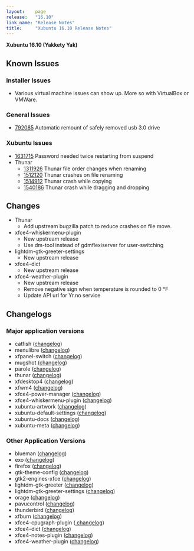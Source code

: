 ```yaml
---
layout:    page
release:   "16.10"
link_name: "Release Notes"
title:     "Xubuntu 16.10 Release Notes"
---
```


**Xubuntu 16.10 (Yakkety Yak)**

## Known Issues
### Installer Issues

* Various virtual machine issues can show up. More so with VirtualBox or VMWare.

### General Issues

* [792085](https://bugs.launchpad.net/bugs/792085) Automatic remount of safely removed usb 3.0 drive

### Xubuntu Issues

* [1631715](https://bugs.launchpad.net/ubuntu/+source/light-locker/+bug/1631715) Password needed twice restarting from suspend
* Thunar
  * [1311926](https://bugs.launchpad.net/ubuntu/+source/thunar/+bug/1311926) Thunar file order changes when renaming
  * [1512120](https://bugs.launchpad.net/ubuntu/+source/thunar/+bug/1512120) Thunar crashes on file renaming
  * [1514912](https://bugs.launchpad.net/ubuntu/+source/thunar/+bug/1514912) Thunar crash while copying
  * [1540186](https://bugs.launchpad.net/ubuntu/+source/thunar/+bug/1540186) Thunar crash while dragging and dropping

## Changes

* Thunar
  * Add upstream bugzilla patch to reduce crashes on file move.
* xfce4-whiskermenu-plugin
  * New upstream release
  * Use dm-tool instead of gdmflexiserver for user-switching
* lightdm-gtk-greeter-settings
  * New upstream release
* xfce4-dict
  * New upstream release
* xfce4-weather-plugin
  * New upstream release
  * Remove negative sign when temperature is rounded to 0 °F
  * Update API url for Yr.no service

## Changelogs

### Major application versions

* catfish ([changelog](http://changelogs.ubuntu.com/changelogs/pool/universe/c/catfish/catfish_1.4.2-0ubuntu1/changelog))
* menulibre ([changelog](http://changelogs.ubuntu.com/changelogs/pool/universe/m/menulibre/menulibre_2.1.3-0ubuntu1/changelog))
* xfpanel-switch  ([changelog](http://changelogs.ubuntu.com/changelogs/pool/universe/x/xfpanel-switch/xfpanel-switch_1.0.4-0ubuntu1/changelog))
* mugshot ([changelog](http://changelogs.ubuntu.com/changelogs/pool/universe/m/mugshot/mugshot_0.3.1-0ubuntu1/changelog))
* parole ([changelog](http://changelogs.ubuntu.com/changelogs/pool/universe/p/parole/parole_0.8.1-1ubuntu4/changelog))
* thunar ([changelog](http://changelogs.ubuntu.com/changelogs/pool/universe/t/thunar/thunar_1.6.10-2ubuntu2/changelog))
* xfdesktop4 ([changelog](http://changelogs.ubuntu.com/changelogs/pool/universe/x/xfdesktop4/xfdesktop4_4.12.3-2ubuntu1/changelog))
* xfwm4 ([changelog](http://changelogs.ubuntu.com/changelogs/pool/universe/x/xfwm4/xfwm4_4.12.3-1ubuntu2/changelog))
* xfce4-power-manager ([changelog](http://changelogs.ubuntu.com/changelogs/pool/universe/x/xfce4-power-manager/xfce4-power-manager_1.4.4-4ubuntu2/changelog))
* xfce4-whiskermenu-plugin ([changelog](http://changelogs.ubuntu.com/changelogs/pool/universe/x/xfce4-whiskermenu-plugin/xfce4-whiskermenu-plugin_1.6.0-0ubuntu1/changelog))
* xubuntu-artwork ([changelog](http://changelogs.ubuntu.com/changelogs/pool/universe/x/xubuntu-artwork/xubuntu-artwork_16.10.0/changelog))
* xubuntu-default-settings ([changelog](http://changelogs.ubuntu.com/changelogs/pool/universe/x/xubuntu-default-settings/xubuntu-default-settings_16.10.2/changelog))
* xubuntu-docs ([changelog](http://changelogs.ubuntu.com/changelogs/pool/universe/x/xubuntu-docs/xubuntu-docs_16.04.4/changelog))
* xubuntu-meta ([changelog](https://launchpad.net/ubuntu/+source/xubuntu-meta/+changelog ))

### Other Application Versions

* blueman ([changelog](http://changelogs.ubuntu.com/changelogs/pool/universe/b/blueman/blueman_2.0.4-1ubuntu2/changelog ))
* exo ([changelog](http://changelogs.ubuntu.com/changelogs/pool/universe/e/exo/exo_0.10.7-1/changelog ))
* firefox ([changelog]( http///changelogs.ubuntu.com/changelogs/pool/main/f/firefox/firefox_48.0+build2-0ubuntu1/changelog))
* gtk-theme-config ([changelog](http://changelogs.ubuntu.com/changelogs/pool/universe/g/gtk-theme-config/gtk-theme-config_1.2.1-0ubuntu1/changelog ))
* gtk2-engines-xfce ([changelog](http://changelogs.ubuntu.com/changelogs/pool/universe/g/gtk2-engines-xfce/gtk2-engines-xfce_3.2.0-2/changelog))
* lightdm-gtk-greeter ([changelog](http://changelogs.ubuntu.com/changelogs/pool/universe/l/lightdm-gtk-greeter/lightdm-gtk-greeter_2.0.1-2ubuntu4/changelog))
* lightdm-gtk-greeter-settings ([changelog](http://changelogs.ubuntu.com/changelogs/pool/universe/l/lightdm-gtk-greeter-settings/lightdm-gtk-greeter-settings_1.2.1-1/changelog))
* orage ([changelog](http://changelogs.ubuntu.com/changelogs/pool/universe/o/orage/orage_4.12.1-2build1/changelog ))
* pavucontrol ([changelog](http://changelogs.ubuntu.com/changelogs/pool/universe/p/pavucontrol/pavucontrol_3.0-3build1/changelog))
* thunderbird ([changelog](http://changelogs.ubuntu.com/changelogs/pool/main/t/thunderbird/thunderbird_38.6.0+build1-0ubuntu1/changelog ))
* xfburn ([changelog](http://changelogs.ubuntu.com/changelogs/pool/universe/x/xfburn/xfburn_0.5.4-1/changelog ))
* xfce4-cpugraph-plugin ([ changelog](http://changelogs.ubuntu.com/changelogs/pool/universe/x/xfce4-cpugraph-plugin/xfce4-cpugraph-plugin_1.0.5-1build1/changelog ))
* xfce4-dict ([changelog](http://changelogs.ubuntu.com/changelogs/pool/universe/x/xfce4-dict/xfce4-dict_0.7.2-0ubuntu1/changelog ))
* xfce4-notes-plugin ([changelog](http://changelogs.ubuntu.com/changelogs/pool/universe/x/xfce4-notes-plugin/xfce4-notes-plugin_1.8.1-1/changelog))
* xfce4-weather-plugin ([changelog](http://changelogs.ubuntu.com/changelogs/pool/universe/x/xfce4-weather-plugin/xfce4-weather-plugin_0.8.7-3/changelog ))
